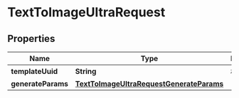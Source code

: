 

# TextToImageUltraRequest


## Properties

| Name | Type | Description | Notes |
|------------ | ------------- | ------------- | -------------|
|**templateUuid** | **String** | 模板UUID |  |
|**generateParams** | [**TextToImageUltraRequestGenerateParams**](TextToImageUltraRequestGenerateParams.md) |  |  |



